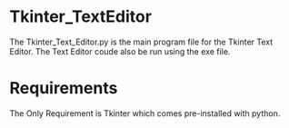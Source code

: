 # Tkinter_TextEditor
The Tkinter_Text_Editor.py is the main program file for the Tkinter Text Editor.
The Text Editor coude also be run using the exe file.

# Requirements

The Only Requirement is Tkinter which comes pre-installed with python.
